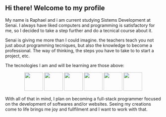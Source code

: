 ## Hi there! Welcome to my profile    

My name is Raphael and i am current studying Sistems Development at Senai. I always have liked computers and programming is satisfactory for me, so I decided to take a step further and do a tecnical course about it.

Senai is giving me more than I could imagine. the teachers teach you not just about programming tecniques, but also the knowledge to become a professional. The way of thinking, the steps you have to take to to start a project, etc.

The tecnologies I am and will be learning are those above:

<div align="center">
  <img src="https://cdn.jsdelivr.net/gh/devicons/devicon/icons/javascript/javascript-original.svg" width="60" />
  <img src="https://cdn.jsdelivr.net/gh/devicons/devicon/icons/html5/html5-original.svg" width="60" />
  <img src="https://cdn.jsdelivr.net/gh/devicons/devicon/icons/css3/css3-original.svg" width="60" />
  <img src="https://cdn.jsdelivr.net/gh/devicons/devicon/icons/nodejs/nodejs-original.svg" width="60" />
  <img src="https://cdn.jsdelivr.net/gh/devicons/devicon/icons/react/react-original.svg" width="60" />
  <img src="https://cdn.jsdelivr.net/gh/devicons/devicon/icons/postgresql/postgresql-original.svg" width="60" />
</div>


With all of that in mind, I plan on becoming a full-stack programmer focused on the development of softwares and/or websites. Seeing my creations come to life brings me joy and fullfilment and I want to work with that.


